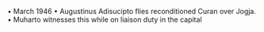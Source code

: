 • March 1946
• Augustinus Adisucipto flies reconditioned Curan over Jogja. 
• Muharto witnesses this while on liaison duty in the capital 